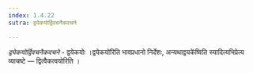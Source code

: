 ```yaml
---
index: 1.4.22
sutra: द्व्येकयोर्द्विवचनैकवचने

---
```

_द्व्येकयोर्द्विवचनैकवचने_ - द्वयेकयोः ।द्वयेकयो॑रिति भावप्रधानो निर्देशः, अन्यथाद्वयके॑ष्विति स्यादित्यभिप्रेत्य व्याचष्टे — द्वित्वैकत्वयोरिति ।